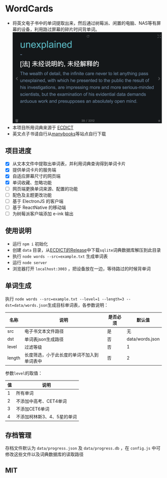 # WordCards
* 将英文电子书中的单词提取出来，然后通过树莓派、闲置的电脑、NAS等有屏幕的设备，利用路过屏幕的碎片时间背单词。
![](docs/imgs/p2.png)
* 本项目所用词典来源于 [ECDICT](https://github.com/skywind3000/ECDICT) 
* 英文点子书请自行从[manybooks](http://manybooks.net/)等站点自行下载

## 项目进度
- [x] 从文本文件中提取出单词表，并利用词典查询得到单词卡片
- [x] 提供单词卡片的服务端
- [x] 自适应屏幕尺寸的网页端
- [x] 单词收藏、忽略功能
- [ ] 网页端更换单词来源、配置的功能
- [ ] 配色及主题更改功能
- [ ] 基于 ElectronJS 的客户端
- [ ] 基于 ReactNative 的移动端
- [ ] 为树莓派客户端添加 e-ink 输出

## 使用说明

* 运行 `npm i` 初始化
* 创建 `data` 目录，从[ECDICT的Release](https://github.com/skywind3000/ECDICT/releases)中下载`sqlite`词典数据库解压到此目录
* 执行 `node words --src=example.txt` 生成单词表
* 运行 `node server` 
* 浏览器打开 `localhost:3003` ，把设备放在一边，等待路过的时候背单词

## 单词生成
执行 `node words --src=example.txt --level=1 --length=3 --dst=data/words.json`生成目标单词表，各参数说明：

|名称|说明|是否必须|默认值|
|---|----|---|---|
|src|电子书文本文件路径|是|无|
|dst|单词表json生成路径|否|data/words.json|
|level|过滤等级|否|1|
|length|长度筛选，小于此长度的单词不加入到单词表中|否|2|

参数`level`的取值：

|值|说明|
|--|--|
|1|所有单词|
|2|不添加中高考、CET4单词|
|3|不添加CET6单词|
|4|不添加柯林斯3、4、5星的单词|

## 存档管理
存档文件默认为 `data/progress.json` 及 `data/progress.db` ，在 `config.js` 中可修改这些文件以及词典数据库的读取路径

## MIT

